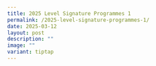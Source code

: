```yaml
---
title: 2025 Level Signature Programmes 1
permalink: /2025-level-signature-programmes-1/
date: 2025-03-12
layout: post
description: ""
image: ""
variant: tiptap
---
```

